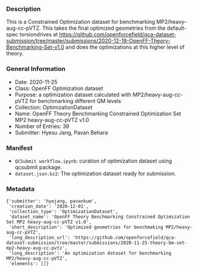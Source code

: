 ### Description

This is a Constrained Optimization dataset for benchmarking MP2/heavy-aug-cc-pVTZ. This takes the final optimized geometries from the default-spec torsiondrives at https://github.com/openforcefield/qca-dataset-submission/tree/master/submissions/2020-12-18-OpenFF-Theory-Benchmarking-Set-v1.0 and does the optimizations at this higher level of theory.


### General Information 

- Date: 2020-11-25
- Class: OpenFF Optimization dataset
- Purpose: a optimization dataset calculated with MP2/heavy-aug-cc-pVTZ for benchmarking different QM levels 
- Collection: OptimizationDataset
- Name: OpenFF Theory Benchmarking Constrained Optimization Set MP2 heavy-aug-cc-pVTZ v1.0
- Number of Entries: 39
- Submitter: Hyesu Jang, Pavan Behara
 

### Manifest

- `QCSubmit workflow.ipynb`: curation of optimization dataset using qcsubmit package.
- `dataset.json.bz2`: The optimization dataset ready for submission.


### Metadata

```
{'submitter': 'hyejang, pavankum',
 'creation_date': '2020-12-01',
 'collection_type': 'OptimizationDataset',
 'dataset_name': 'OpenFF Theory Benchmarking Constrained Optimization Set MP2 heavy-aug-cc-pVTZ v1.0',
 'short_description': 'Optimized geometries for benchmaking MP2/heavy-aug-cc-pVTZ',
 'long_description_url': 'https://github.com/openforcefield/qca-dataset-submission/tree/master/submissions/2020-11-25-theory-bm-set-mp2-heavy-aug-cc-pvtz',
 'long_description': 'An optimization dataset for benchmarking MP2/heavy-aug-cc-pVTZ',
 'elements': []}
```
